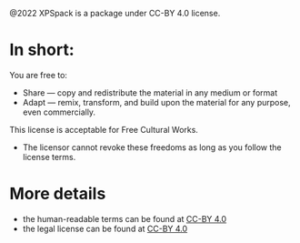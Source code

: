 @2022 XPSpack is a package under CC-BY 4.0 license.

# In short:

You are free to:

- Share — copy and redistribute the material in any medium or format
- Adapt — remix, transform, and build upon the material
    for any purpose, even commercially.

This license is acceptable for Free Cultural Works.

- The licensor cannot revoke these freedoms as long as you follow the license terms.

# More details

- the human-readable terms can be found at [CC-BY 4.0](https://creativecommons.org/licenses/by/4.0/)
- the legal license can be found at [CC-BY 4.0](https://creativecommons.org/licenses/by/4.0/legalcode)